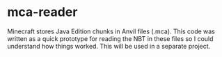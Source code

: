 # mca-reader

Minecraft stores Java Edition chunks in Anvil files (.mca). This code was written as a quick prototype for reading the NBT in these files so I could understand how things worked. This will be used in a separate project.
